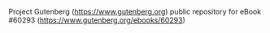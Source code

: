 Project Gutenberg (https://www.gutenberg.org) public repository for
eBook #60293 (https://www.gutenberg.org/ebooks/60293)
